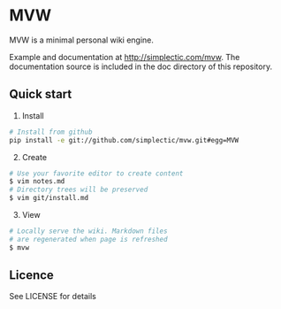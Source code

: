 # MVW

MVW is a minimal personal wiki engine.

Example and documentation at <http://simplectic.com/mvw>. The documentation source is included in the doc directory of this repository.

## Quick start
    
1. Install
```bash
# Install from github 
pip install -e git://github.com/simplectic/mvw.git#egg=MVW
```

2. Create

```bash
# Use your favorite editor to create content
$ vim notes.md
# Directory trees will be preserved
$ vim git/install.md   
```

3. View

```bash
# Locally serve the wiki. Markdown files
# are regenerated when page is refreshed
$ mvw
```

## Licence
See LICENSE for details

